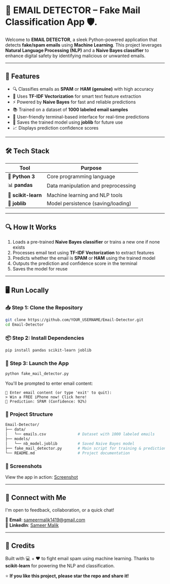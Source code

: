 # 📧 EMAIL DETECTOR – Fake Mail Classification App 🛡️.

Welcome to **EMAIL DETECTOR**, a sleek Python-powered application that detects **fake/spam emails** using **Machine Learning**. This project leverages **Natural Language Processing (NLP)** and a **Naive Bayes classifier** to enhance digital safety by identifying malicious or unwanted emails.

---

## 🚀 Features

- 🔍 Classifies emails as **SPAM** or **HAM (genuine)** with high accuracy
- 🧠 Uses **TF-IDF Vectorization** for smart text feature extraction
- ⚡ Powered by **Naive Bayes** for fast and reliable predictions
- 📚 Trained on a dataset of **1000 labeled email samples**
- 💬 User-friendly terminal-based interface for real-time predictions
- 💾 Saves the trained model using **joblib** for future use
- 📈 Displays prediction confidence scores

---

## 🛠️ Tech Stack

| Tool            | Purpose                              |
|-----------------|--------------------------------------|
| 🐍 **Python 3**  | Core programming language            |
| 📊 **pandas**    | Data manipulation and preprocessing  |
| 🤖 **scikit-learn** | Machine learning and NLP tools     |
| 💾 **joblib**    | Model persistence (saving/loading)   |

---

## 🔍 How It Works

1. Loads a pre-trained **Naive Bayes classifier** or trains a new one if none exists
2. Processes email text using **TF-IDF Vectorization** to extract features
3. Predicts whether the email is **SPAM** or **HAM** using the trained model
4. Outputs the prediction and confidence score in the terminal
5. Saves the model for reuse

---

## 🖥️ Run Locally

### 📥 Step 1: Clone the Repository

```bash
git clone https://github.com/YOUR_USERNAME/Email-Detector.git
cd Email-Detector
```

### 📦 Step 2: Install Dependencies

```bash
pip install pandas scikit-learn joblib
```

### 🚀 Step 3: Launch the App

```bash
python fake_mail_detector.py
```

You'll be prompted to enter email content:

```pgsql
📨 Enter email content (or type 'exit' to quit):
> Win a FREE iPhone now! Click here!
🔎 Prediction: SPAM (Confidence: 92%)
```

### 📂 Project Structure

```bash
Email-Detector/
├── data/
│   └── emails.csv              # Dataset with 1000 labeled emails
├── models/
│   └── nb_model.joblib         # Saved Naive Bayes model
├── fake_mail_detector.py       # Main script for training & prediction
└── README.md                   # Project documentation
```

### 📸 Screenshots

View the app in action: [Screenshot](https://drive.google.com/file/d/1TwmvZFbBPSBePjLfJ-i-A8tfjO8rGo5i/view?usp=drive_link)

---

## 🤝 Connect with Me

I'm open to feedback, collaboration, or a quick chat!

📧 **Email**: [sameermalik1419@gmail.com](mailto:sameermalik1419@gmail.com)  
🔗 **LinkedIn**: [Sameer Malik](https://linkedin.com/in/sameer-malik)

---

## 🙌 Credits

Built with 💻 + ❤️ to fight email spam using machine learning. Thanks to **scikit-learn** for powering the NLP and classification.

⭐ **If you like this project, please star the repo and share it!**
